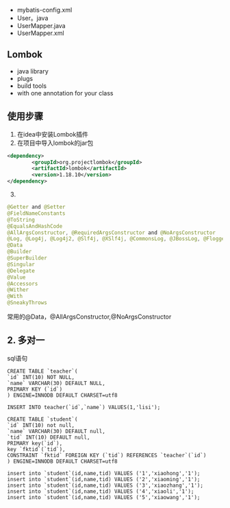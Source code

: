 *   mybatis-config.xml
*   User。java
*   UserMapper.java
*   UserMapper.xml

## Lombok
*   java library
*   plugs
*   build tools
*  with one annotation for your class

## 使用步骤
1.  在idea中安装Lombok插件
2.  在项目中导入lombok的jar包
```xml
<dependency>
        <groupId>org.projectlombok</groupId>
        <artifactId>lombok</artifactId>
        <version>1.18.10</version>
</dependency>
```
3.  
```java
@Getter and @Setter
@FieldNameConstants
@ToString
@EqualsAndHashCode
@AllArgsConstructor, @RequiredArgsConstructor and @NoArgsConstructor
@Log, @Log4j, @Log4j2, @Slf4j, @XSlf4j, @CommonsLog, @JBossLog, @Flogger, @CustomLog
@Data
@Builder
@SuperBuilder
@Singular
@Delegate
@Value
@Accessors
@Wither
@With
@SneakyThrows
```
常用的@Data，@AllArgsConstructor,@NoArgsConstructor

## 2. 多对一

sql语句
```
CREATE TABLE `teacher`(
`id` INT(10) NOT NULL,
`name` VARCHAR(30) DEFAULT NULL,
PRIMARY KEY (`id`)
) ENGINE=INNODB DEFAULT CHARSET=utf8

INSERT INTO teacher(`id`,`name`) VALUES(1,'lisi');

CREATE TABLE `student`(
`id` INT(10) not null,
`name` VARCHAR(30) DEFAULT null,
`tid` INT(10) DEFAULT null,
PRIMARY key(`id`),
key `fktid`(`tid`),
CONSTRAINT `fktid` FOREIGN KEY (`tid`) REFERENCES `teacher`(`id`)
) ENGINE=INNODB DEFAULT CHARSET=utf8

insert into `student`(id,name,tid) VALUES ('1','xiaohong','1');
insert into `student`(id,name,tid) VALUES ('2','xiaoming','1');
insert into `student`(id,name,tid) VALUES ('3','xiaozhang','1');
insert into `student`(id,name,tid) VALUES ('4','xiaoli','1');
insert into `student`(id,name,tid) VALUES ('5','xiaowang','1');
```
